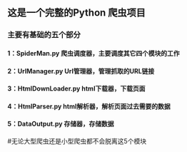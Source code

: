 ## 这是一个完整的Python 爬虫项目
### 主要有基础的五个部分

#### 1：SpiderMan.py 爬虫调度器，主要调度其它四个模块的工作
#### 2：UrlManager.py Url管理器，管理抓取的URL链接
#### 3：HtmlDownLoader.py html下载器，下载页面
#### 4：HtmlParser.py html解析器，解析页面过去需要的数据
#### 5：DataOutput.py 存储器，存储数据

#无论大型爬虫还是小型爬虫都不会脱离这5个模块



